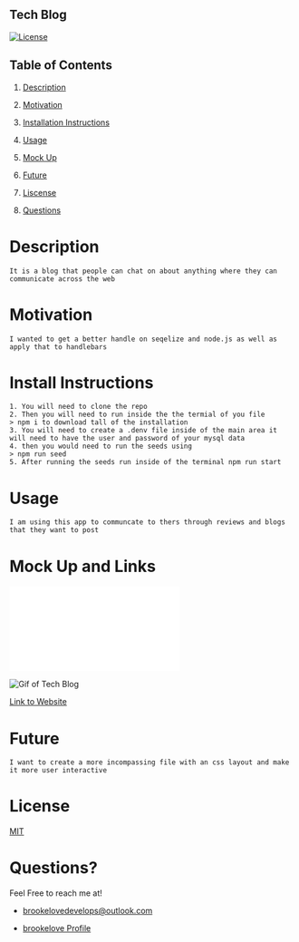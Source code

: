 
## Tech Blog

[![License](https://img.shields.io/badge/License-MIT-lightblue.svg)](https://www.boost.org/LICENSE_1_0.txt)

## Table of Contents

1. [Description](#descript)

2. [Motivation](#motivation)

3. [Installation Instructions](#installation-instructions)

4. [Usage](#usage)

5. [Mock Up](#mock-up)

6. [Future](#future)

7. [Liscense](#license)

8. [Questions](#questions)

# Description

    It is a blog that people can chat on about anything where they can communicate across the web

# Motivation

    I wanted to get a better handle on seqelize and node.js as well as apply that to handlebars 

# Install Instructions

    1. You will need to clone the repo 
    2. Then you will need to run inside the the termial of you file
    > npm i to download tall of the installation 
    3. You will need to create a .denv file inside of the main area it will need to have the user and password of your mysql data 
    4. then you would need to run the seeds using 
    > npm run seed 
    5. After running the seeds run inside of the terminal npm run start 

# Usage

    I am using this app to communcate to thers through reviews and blogs that they want to post

# Mock Up and Links

![Image of Tech Blog](../assets/tech-blog.img)

![Gif of Tech Blog](../assets/tech-blog.gif)

[Link to Website](https://serene-cove-08175.herokuapp.com/)

# Future

    I want to create a more incompassing file with an css layout and make it more user interactive 

# License

[MIT](./LICENSE)

# Questions?

Feel Free to reach me at!

* brookelovedevelops@outlook.com

* [brookelove Profile](https://github.com/brookelove)